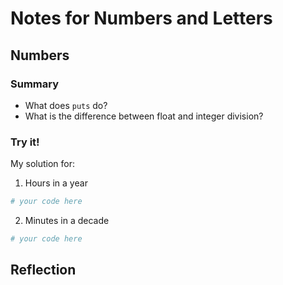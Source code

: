 # Notes for Numbers and Letters

## Numbers

### Summary
- What does `puts` do?
- What is the difference between float and integer division?

### Try it!

My solution for:

1.  Hours in a year

```ruby
# your code here
```

2. Minutes in a decade

```ruby
# your code here
```

## Reflection

<!-- Write your reflection here. Use the Reflection Guidelines for help framing your reflection.

https://github.com/pukeko-2015/phase-0-handbook/blob/master/coding-references/reflection-guidelines.md
 -->